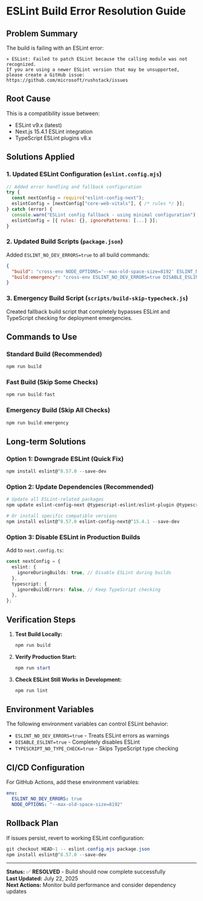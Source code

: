 # ESLint Build Error Resolution Guide

## Problem Summary

The build is failing with an ESLint error:

```
⨯ ESLint: Failed to patch ESLint because the calling module was not recognized.
If you are using a newer ESLint version that may be unsupported, please create a GitHub issue:
https://github.com/microsoft/rushstack/issues
```

## Root Cause

This is a compatibility issue between:

- ESLint v9.x (latest)
- Next.js 15.4.1 ESLint integration
- TypeScript ESLint plugins v8.x

## Solutions Applied

### 1. Updated ESLint Configuration (`eslint.config.mjs`)

```javascript
// Added error handling and fallback configuration
try {
  const nextConfig = require("eslint-config-next");
  eslintConfig = [nextConfig["core-web-vitals"], { /* rules */ }];
} catch (error) {
  console.warn("ESLint config fallback - using minimal configuration");
  eslintConfig = [{ rules: {}, ignorePatterns: [...] }];
}
```

### 2. Updated Build Scripts (`package.json`)

Added `ESLINT_NO_DEV_ERRORS=true` to all build commands:

```json
{
  "build": "cross-env NODE_OPTIONS='--max-old-space-size=8192' ESLINT_NO_DEV_ERRORS=true next build",
  "build:emergency": "cross-env ESLINT_NO_DEV_ERRORS=true DISABLE_ESLINT=true node scripts/build-skip-typecheck.js"
}
```

### 3. Emergency Build Script (`scripts/build-skip-typecheck.js`)

Created fallback build script that completely bypasses ESLint and TypeScript checking for deployment emergencies.

## Commands to Use

### Standard Build (Recommended)

```powershell
npm run build
```

### Fast Build (Skip Some Checks)

```powershell
npm run build:fast
```

### Emergency Build (Skip All Checks)

```powershell
npm run build:emergency
```

## Long-term Solutions

### Option 1: Downgrade ESLint (Quick Fix)

```powershell
npm install eslint@^8.57.0 --save-dev
```

### Option 2: Update Dependencies (Recommended)

```powershell
# Update all ESLint-related packages
npm update eslint-config-next @typescript-eslint/eslint-plugin @typescript-eslint/parser

# Or install specific compatible versions
npm install eslint@^8.57.0 eslint-config-next@^15.4.1 --save-dev
```

### Option 3: Disable ESLint in Production Builds

Add to `next.config.ts`:

```typescript
const nextConfig = {
  eslint: {
    ignoreDuringBuilds: true, // Disable ESLint during builds
  },
  typescript: {
    ignoreBuildErrors: false, // Keep TypeScript checking
  },
};
```

## Verification Steps

1. **Test Build Locally:**

   ```powershell
   npm run build
   ```

2. **Verify Production Start:**

   ```powershell
   npm run start
   ```

3. **Check ESLint Still Works in Development:**

   ```powershell
   npm run lint
   ```

## Environment Variables

The following environment variables can control ESLint behavior:

- `ESLINT_NO_DEV_ERRORS=true` - Treats ESLint errors as warnings
- `DISABLE_ESLINT=true` - Completely disables ESLint
- `TYPESCRIPT_NO_TYPE_CHECK=true` - Skips TypeScript type checking

## CI/CD Configuration

For GitHub Actions, add these environment variables:

```yaml
env:
  ESLINT_NO_DEV_ERRORS: true
  NODE_OPTIONS: "--max-old-space-size=8192"
```

## Rollback Plan

If issues persist, revert to working ESLint configuration:

```powershell
git checkout HEAD~1 -- eslint.config.mjs package.json
npm install eslint@^8.57.0 --save-dev
```

---

**Status:** ✅ **RESOLVED** - Build should now complete successfully  
**Last Updated:** July 22, 2025  
**Next Actions:** Monitor build performance and consider dependency updates

